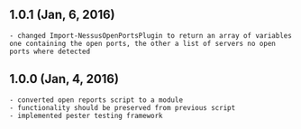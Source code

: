 ﻿## 1.0.1 (Jan, 6, 2016)
    - changed Import-NessusOpenPortsPlugin to return an array of variables one containing the open ports, the other a list of servers no open ports where detected

## 1.0.0 (Jan, 4, 2016)
    - converted open reports script to a module
    - functionality should be preserved from previous script
    - implemented pester testing framework
